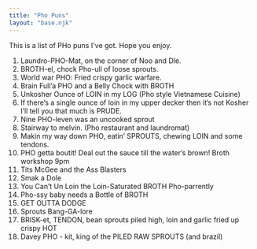 ```yaml
---
title: "Pho Puns"
layout: "base.njk"
---
```


This is a list of PHo puns I've got. Hope you enjoy.

<ol>

<li>Laundro-PHO-Mat, on the corner of Noo and Dle.</li>
<li>BROTH-el, chock Pho-ull of loose sprouts.</li>
<li>World war PHO: Fried crispy garlic warfare.</li>
<li>Brain Full’a PHO and a Belly Chock with BROTH</li>
<li>Unkosher Ounce of LOIN in my LOG (Pho style Vietnamese Cuisine)</li>
<li>If there’s a single ounce of loin in my upper decker then it’s not Kosher I’ll tell you that much is PRUDE.</li>
<li>Nine PHO-leven was an uncooked sprout</li>
<li>Stairway to melvin. (Pho restaurant and laundromat)</li>
<li>Makin my way down PHO, eatin’ SPROUTS, chewing LOIN and some tendons.</li>
<li>PHO getta boutit! Deal out the sauce till the water’s brown! Broth workshop 9pm</li>
<li>Tits McGee and the Ass Blasters</li>
<li>Smak a Dole</li>
<li>You Can’t Un Loin the Loin-Saturated BROTH Pho-parrently</li>
<li>Pho-ssy baby needs a Bottle of BROTH</li>
<li>GET OUTTA DODGE</li>
<li>Sprouts Bang-GA-lore</li>
<li>BRISK-et, TENDON, bean sprouts piled high, loin and garlic fried up crispy HOT</li>
<li>Davey PHO - kit, king of the PILED RAW SPROUTS (and brazil)</li>
